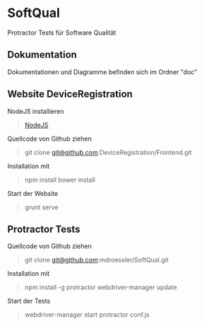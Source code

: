 # SoftQual
Protractor Tests für Software Qualität

## Dokumentation
Dokumentationen und Diagramme befinden sich im Ordner "doc"

## Website DeviceRegistration
NodeJS installieren
> [NodeJS](https://nodejs.org/)

Quellcode von Github ziehen
> git clone git@github.com:DeviceRegistration/Frontend.git

Installation mit
> npm install
> bower install

Start der Website
> grunt serve

## Protractor Tests
Quellcode von Github ziehen
> git clone git@github.com:mdroessler/SoftQual.git

Installation mit
> npm install -g protractor
> webdriver-manager update

Start der Tests
> webdriver-manager start
> protractor conf.js